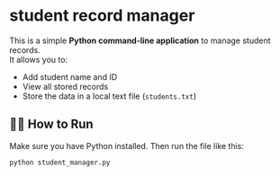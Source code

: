 # student record manager
This is a simple **Python command-line application** to manage student records.  
It allows you to:

- Add student name and ID
- View all stored records
- Store the data in a local text file (`students.txt`)

## 👨‍💻 How to Run

Make sure you have Python installed. Then run the file like this:

```bash
python student_manager.py
